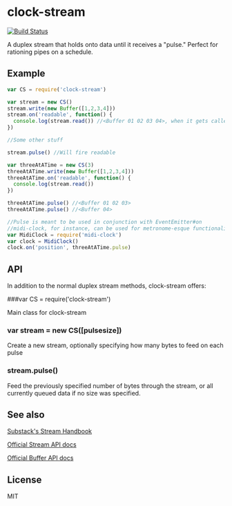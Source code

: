 clock-stream
============

[![Build Status](https://travis-ci.org/emac-utd/clock-stream.png?branch=master)](https://travis-ci.org/emac-utd/clock-stream)

A duplex stream that holds onto data until it receives a "pulse."  Perfect for rationing pipes on a schedule.

Example
-------

```javascript
var CS = require('clock-stream')

var stream = new CS()
stream.write(new Buffer([1,2,3,4]))
stream.on('readable', function() {
  console.log(stream.read()) //<Buffer 01 02 03 04>, when it gets called
})

//Some other stuff

stream.pulse() //Will fire readable

var threeAtATime = new CS(3)
threeAtATime.write(new Buffer([1,2,3,4]))
threeAtATime.on('readable', function() {
  console.log(stream.read())
})

threeAtATime.pulse() //<Buffer 01 02 03>
threeAtATime.pulse() //<Buffer 04>

//Pulse is meant to be used in conjunction with EventEmitter#on
//midi-clock, for instance, can be used for metronome-esque functionality
var MidiClock = require('midi-clock')
var clock = MidiClock()
clock.on('position', threeAtATime.pulse)
```

API
---

In addition to the normal duplex stream methods, clock-stream offers:

###var CS = require('clock-stream')

Main class for clock-stream

### var stream = new CS([pulsesize])

Create a new stream, optionally specifying how many bytes to feed on each pulse

### stream.pulse()

Feed the previously specified number of bytes through the stream, or all currently queued data if no size was specified.

See also
--------

[Substack's Stream Handbook](https://github.com/substack/stream-handbook)

[Official Stream API docs](http://nodejs.org/api/stream.html)

[Official Buffer API docs](http://nodejs.org/api/buffer.html)

License
-------

MIT
